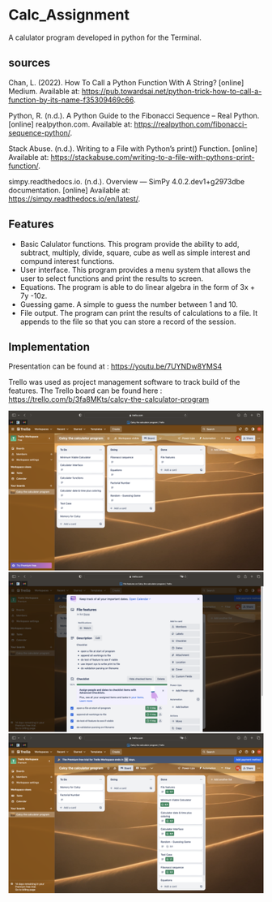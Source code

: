# Calc_Assignment

A calulator program developed in python for the Terminal.

## sources

Chan, L. (2022). How To Call a Python Function With A String? [online] Medium. Available at: https://pub.towardsai.net/python-trick-how-to-call-a-function-by-its-name-f35309469c66.

Python, R. (n.d.). A Python Guide to the Fibonacci Sequence – Real Python. [online] realpython.com. Available at: https://realpython.com/fibonacci-sequence-python/.

Stack Abuse. (n.d.). Writing to a File with Python’s print() Function. [online] Available at: https://stackabuse.com/writing-to-a-file-with-pythons-print-function/.

simpy.readthedocs.io. (n.d.). Overview — SimPy 4.0.2.dev1+g2973dbe documentation. [online] Available at: https://simpy.readthedocs.io/en/latest/.

## Features

- Basic Calulator functions. This program provide the ability to add, subtract, multiply, divide, square, cube as well as simple interest and compund interest functions.
- User interface. This program provides a menu system that allows the user to select functions and print the results to screen.
- Equations. The program is able to do linear algebra in the form of 3x + 7y -10z.
- Guessing game. A simple to guess the number between 1 and 10.
- File output. The program can print the results of calculations to a file. It appends to the file so that you can store a record of the session.

## Implementation

Presentation can be found at : https://youtu.be/7UYNDw8YMS4

Trello was used as project management software to track build of the features. The Trello board can be found here : https://trello.com/b/3fa8MKts/calcy-the-calculator-program

![Trello Screen Shot 1](./docs/Shot1.png)
![Trello Screen Shot 2](./docs/Shot2.png)
![Trello Screen Shot 3](./docs/Shot3.png)
